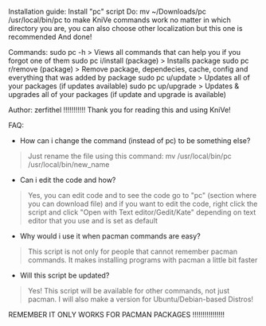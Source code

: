 Installation guide:
Install "pc" script
Do: mv ~/Downloads/pc /usr/local/bin/pc to make KniVe commands work no matter in which directory you are,
you can also choose other localization but this one is recommended
And done!

Commands:
sudo pc -h > Views all commands that can help you if you forgot one of them
sudo pc i/install (package) > Installs package
sudo pc r/remove (package) > Remove package, dependecies, cache, config and everything that was added by package
sudo pc u/update > Updates all of your packages (if updates available)
sudo pc up/upgrade > Updates & upgrades all of your packages (if update and upgrade is available)


Author: zerfithel !!!!!!!!!!!
Thank you for reading this and using KniVe!

FAQ:

- How can i change the command (instead of pc) to be something else?
> Just rename the file using this command:
mv /usr/local/bin/pc /usr/local/bin/new_name

- Can i edit the code and how?
> Yes, you can edit code and to see the code go to "pc" (section where you can download file) and if you want to edit the code,
> right click the script and click "Open with Text editor/Gedit/Kate" depending on text editor that you use and is set as default

- Why would i use it when pacman commands are easy?
> This script is not only for people that cannot remember pacman commands. It makes installing programs with pacman a little bit faster
 
- Will this script be updated?
> Yes! This script will be available for other commands, not just pacman. I will also make a version for Ubuntu/Debian-based Distros!


REMEMBER IT ONLY WORKS FOR PACMAN PACKAGES !!!!!!!!!!!!!!!!
